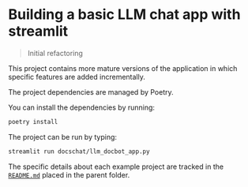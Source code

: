 # Building a basic LLM chat app with streamlit
> Initial refactoring

This project contains more mature versions of the application in which specific features are added incrementally.

The project dependencies are managed by Poetry.

You can install the dependencies by running:

```bash
poetry install
```

The project can be run by typing:

```bash
streamlit run docschat/llm_docbot_app.py
```

The specific details about each example project are tracked in the [`README.md`](../README.md) placed in the parent folder.
